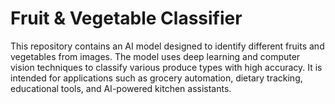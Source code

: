 # Fruit & Vegetable Classifier
This repository contains an AI model designed to identify different fruits and vegetables from images. The model uses deep learning and computer vision techniques to classify various produce types with high accuracy. It is intended for applications such as grocery automation, dietary tracking, educational tools, and AI-powered kitchen assistants.

